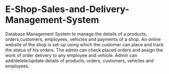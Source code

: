 # E-Shop-Sales-and-Delivery-Management-System
Database Management System to manage the details of a products, orders,customers, employees, vehicles and payments of a shop. An online website of the shop is set-up using which the customer can place and track the status of his orders. The admin can check placed orders and assign the work of order delivery to any employee and vehicle. Admin can add/delete/update details of products, orders, customers, vehicles and employees.
